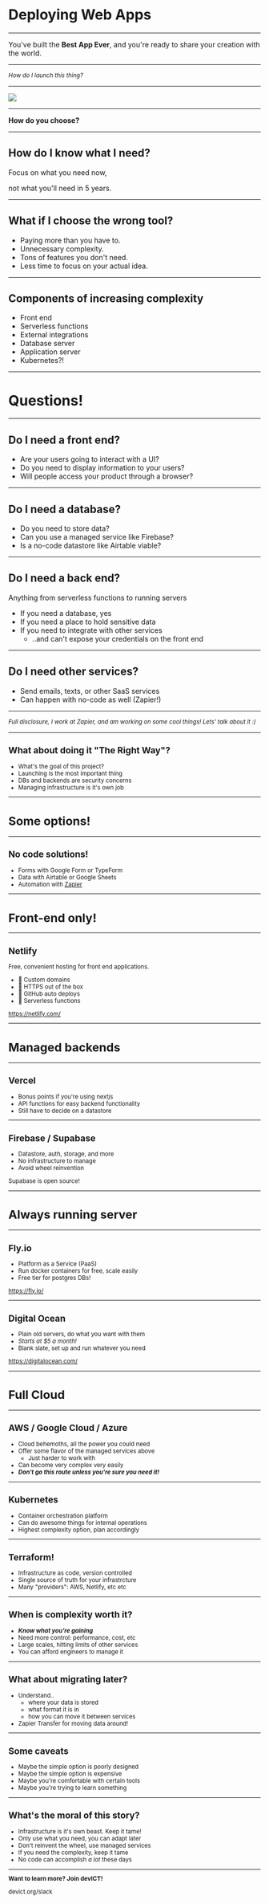 # Deploying Web Apps

---

You've built the **Best App Ever**, and you're ready to share your creation with
the world.

---

<small>_How do I launch this thing?_</small>

---

![](/img/deploy-option-logos.png)

---

**How do you choose?**

---

## How do I know what I need?

Focus on what you need now,

not what you'll need in 5 years.

---

## What if I choose the wrong tool?

- Paying more than you have to.
- Unnecessary complexity.
- Tons of features you don't need.
- Less time to focus on your actual idea.

---

## Components of increasing complexity

- Front end
- Serverless functions
- External integrations
- Database server
- Application server
- Kubernetes?!

---

# Questions!

---

## Do I need a front end?

- Are your users going to interact with a UI?
- Do you need to display information to your users?
- Will people access your product through a browser?

---

## Do I need a database?

- Do you need to store data?
- Can you use a managed service like Firebase?
- Is a no-code datastore like Airtable viable?

---

## Do I need a back end?

Anything from serverless functions to running servers

- If you need a database, yes
- If you need a place to hold sensitive data
- If you need to integrate with other services
  - ..and can't expose your credentials on the front end

---

## Do I need other services?

- Send emails, texts, or other SaaS services
- Can happen with no-code as well (Zapier!)

---

<small>_Full disclosure, I work at Zapier, and am working on some cool things! Lets' talk about it :)_</snall>

---

## What about doing it "The Right Way"?

- What's the goal of this project?
- Launching is the most important thing
- DBs and backends are security concerns
- Managing infrastructure is it's own job

---

# Some options!

---

## No code solutions!

- Forms with Google Form or TypeForm
- Data with Airtable or Google Sheets
- Automation with [Zapier](https://zapier.com)

---

# Front-end only!

---

## Netlify

Free, convenient hosting for front end applications.

- 🎉 Custom domains
- 🎉 HTTPS out of the box
- 🎉 GitHub auto deploys
- 🎉 Serverless functions

https://netlify.com/

---

# Managed backends

---

## Vercel

- Bonus points if you're using nextjs
- API functions for easy backend functionality
- Still have to decide on a datastore

---

## Firebase / Supabase

- Datastore, auth, storage, and more
- No infrastructure to manage
- Avoid wheel reinvention

Supabase is open source!

---

# Always running server

---

## Fly.io

- Platform as a Service (PaaS)
- Run docker containers for free, scale easily
- Free tier for postgres DBs!

https://fly.io/

---

## Digital Ocean

- Plain old servers, do what you want with them
- _Starts at $5 a month!_
- Blank slate, set up and run whatever you need

https://digitalocean.com/

---

# Full Cloud

---

## AWS / Google Cloud / Azure

- Cloud behemoths, all the power you could need
- Offer some flavor of the managed services above
  - Just harder to work with
- Can become very complex very easily
- **_Don't go this route unless you're sure you need it!_**

---

## Kubernetes

- Container orchestration platform
- Can do awesome things for internal operations
- Highest complexity option, plan accordingly

---

## Terraform!

- Infrastructure as code, version controlled
- Single source of truth for your infrastrcture
- Many "providers": AWS, Netlify, etc etc

---

## When is complexity worth it?

- **_Know what you're gaining_**
- Need more control: performance, cost, etc
- Large scales, hitting limits of other services
- You can afford engineers to manage it

---

## What about migrating later?

- Understand..
  - where your data is stored
  - what format it is in
  - how you can move it between services
- Zapier Transfer for moving data around!

---

## Some caveats

- Maybe the simple option is poorly designed
- Maybe the simple option is expensive
- Maybe you're comfortable with certain tools
- Maybe you're trying to learn something

---

## What's the moral of this story?

- Infrastructure is it's own beast. Keep it tame!
- Only use what you need, you can adapt later
- Don't reinvent the wheel, use managed services
- If you need the complexity, keep it tame
- No code can accomplish _a lot_ these days

---

**Want to learn more? Join devICT!**

devict.org/slack
